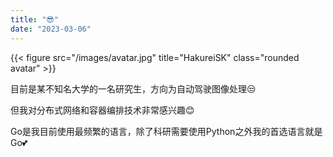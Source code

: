 ```yaml
---
title: "😎"
date: "2023-03-06"
---
```


{{< figure src="/images/avatar.jpg" title="HakureiSK" class="rounded avatar" >}}

目前是某不知名大学的一名研究生，方向为自动驾驶图像处理😒

但我对分布式网络和容器编排技术非常感兴趣😊

Go是我目前使用最频繁的语言，除了科研需要使用Python之外我的首选语言就是Go💕